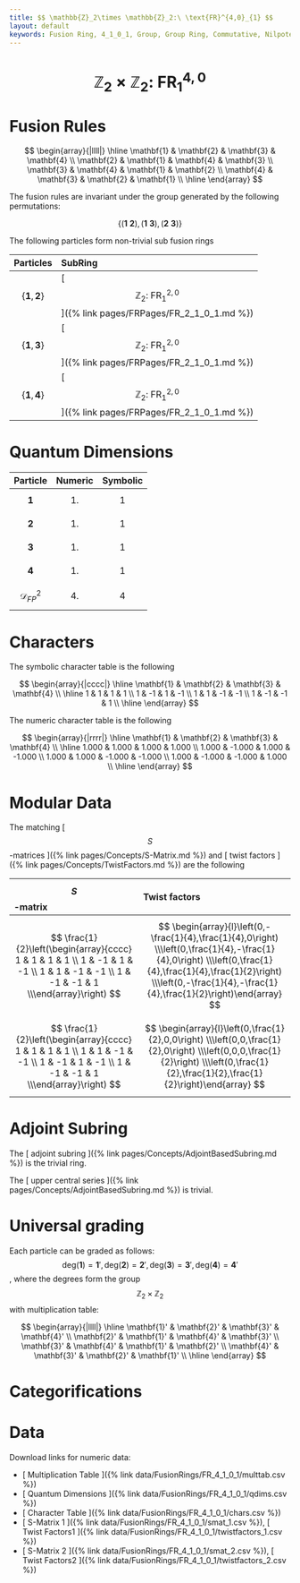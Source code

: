 ```yaml
---
title: $$ \mathbb{Z}_2\times \mathbb{Z}_2:\ \text{FR}^{4,0}_{1} $$
layout: default
keywords: Fusion Ring, 4_1_0_1, Group, Group Ring, Commutative, Nilpotent
---
```

# $$ \mathbb{Z}_2\times \mathbb{Z}_2:\ \text{FR}^{4,0}_{1} $$


# Fusion Rules

$$
\begin{array}{|llll|}
\hline
 \mathbf{1} & \mathbf{2} & \mathbf{3} & \mathbf{4} \\
 \mathbf{2} & \mathbf{1} & \mathbf{4} & \mathbf{3} \\
 \mathbf{3} & \mathbf{4} & \mathbf{1} & \mathbf{2} \\
 \mathbf{4} & \mathbf{3} & \mathbf{2} & \mathbf{1} \\
\hline
\end{array}
$$


The fusion rules are invariant under the group generated by the following permutations:

$$ \left\{(\mathbf{1} \ \mathbf{2}), (\mathbf{1} \ \mathbf{3}), (\mathbf{2} \ \mathbf{3})\right\} $$


The following particles form non-trivial sub fusion rings

| Particles | SubRing |
| :------ | :------ |
| $$ \{\mathbf{1},\mathbf{2}\} $$ | [ $$ \mathbb{Z}_2:\ \text{FR}^{2,0}_{1} $$ ]({% link pages/FRPages/FR_2_1_0_1.md %}) |
| $$ \{\mathbf{1},\mathbf{3}\} $$ | [ $$ \mathbb{Z}_2:\ \text{FR}^{2,0}_{1} $$ ]({% link pages/FRPages/FR_2_1_0_1.md %}) |
| $$ \{\mathbf{1},\mathbf{4}\} $$ | [ $$ \mathbb{Z}_2:\ \text{FR}^{2,0}_{1} $$ ]({% link pages/FRPages/FR_2_1_0_1.md %}) |


# Quantum Dimensions

| Particle | Numeric | Symbolic |
| :------ | :------ | :------ |
| $$ \mathbf{1} $$ | $$ 1. $$ | $$ 1 $$ |
| $$ \mathbf{2} $$ | $$ 1. $$ | $$ 1 $$ |
| $$ \mathbf{3} $$ | $$ 1. $$ | $$ 1 $$ |
| $$ \mathbf{4} $$ | $$ 1. $$ | $$ 1 $$ |
| $$ \mathcal{D}_{FP}^2 $$ | $$ 4. $$ | $$ 4 $$ |

# Characters

The symbolic character table is the following

$$
\begin{array}{|cccc|}
\hline
 \mathbf{1} & \mathbf{2} & \mathbf{3} & \mathbf{4} \\
\hline
 1 & 1 & 1 & 1 \\
 1 & -1 & 1 & -1 \\
 1 & 1 & -1 & -1 \\
 1 & -1 & -1 & 1 \\
\hline
\end{array}
$$

The numeric character table is the following

$$
\begin{array}{|rrrr|}
\hline
 \mathbf{1} & \mathbf{2} & \mathbf{3} & \mathbf{4} \\
\hline
 1.000 & 1.000 & 1.000 & 1.000 \\
 1.000 & -1.000 & 1.000 & -1.000 \\
 1.000 & 1.000 & -1.000 & -1.000 \\
 1.000 & -1.000 & -1.000 & 1.000 \\
\hline
\end{array}
$$

# Modular Data

The matching [ $$ S $$-matrices ]({% link pages/Concepts/S-Matrix.md %}) and [ twist factors ]({% link pages/Concepts/TwistFactors.md %}) are the following

| $$ S $$-matrix | Twist factors |
| :------ | :------ |
| $$ \frac{1}{2}\left(\begin{array}{cccc} 1 & 1 & 1 & 1 \\ 1 & -1 & 1 & -1 \\ 1 & 1 & -1 & -1 \\ 1 & -1 & -1 & 1 \\\end{array}\right) $$ | $$ \begin{array}{l}\left(0,-\frac{1}{4},\frac{1}{4},0\right) \\\left(0,\frac{1}{4},-\frac{1}{4},0\right) \\\left(0,\frac{1}{4},\frac{1}{4},\frac{1}{2}\right) \\\left(0,-\frac{1}{4},-\frac{1}{4},\frac{1}{2}\right)\end{array} $$ |
| $$ \frac{1}{2}\left(\begin{array}{cccc} 1 & 1 & 1 & 1 \\ 1 & 1 & -1 & -1 \\ 1 & -1 & 1 & -1 \\ 1 & -1 & -1 & 1 \\\end{array}\right) $$ | $$ \begin{array}{l}\left(0,\frac{1}{2},0,0\right) \\\left(0,0,\frac{1}{2},0\right) \\\left(0,0,0,\frac{1}{2}\right) \\\left(0,\frac{1}{2},\frac{1}{2},\frac{1}{2}\right)\end{array} $$ |

# Adjoint Subring

The [ adjoint subring ]({% link pages/Concepts/AdjointBasedSubring.md %}) is the trivial ring.

The [ upper central series ]({% link pages/Concepts/AdjointBasedSubring.md %}) is trivial.

# Universal grading

Each particle can be graded as follows: $$ \text{deg}(\mathbf{1}) = \mathbf{1}', \text{deg}(\mathbf{2}) = \mathbf{2}', \text{deg}(\mathbf{3}) = \mathbf{3}', \text{deg}(\mathbf{4}) = \mathbf{4}' $$, where the degrees form the group $$ \mathbb{Z}_2\times \mathbb{Z}_2 $$ with multiplication table:

$$
\begin{array}{|llll|}
\hline
 \mathbf{1}' & \mathbf{2}' & \mathbf{3}' & \mathbf{4}' \\
 \mathbf{2}' & \mathbf{1}' & \mathbf{4}' & \mathbf{3}' \\
 \mathbf{3}' & \mathbf{4}' & \mathbf{1}' & \mathbf{2}' \\
 \mathbf{4}' & \mathbf{3}' & \mathbf{2}' & \mathbf{1}' \\
\hline
\end{array}
$$

# Categorifications



# Data

Download links for numeric data:

* [ Multiplication Table ]({% link data/FusionRings/FR_4_1_0_1/multtab.csv %})
* [ Quantum Dimensions ]({% link data/FusionRings/FR_4_1_0_1/qdims.csv %})
* [ Character Table ]({% link data/FusionRings/FR_4_1_0_1/chars.csv %})
* [ S-Matrix 1 ]({% link data/FusionRings/FR_4_1_0_1/smat_1.csv %}), [ Twist Factors1 ]({% link data/FusionRings/FR_4_1_0_1/twistfactors_1.csv %})
* [ S-Matrix 2 ]({% link data/FusionRings/FR_4_1_0_1/smat_2.csv %}), [ Twist Factors2 ]({% link data/FusionRings/FR_4_1_0_1/twistfactors_2.csv %})